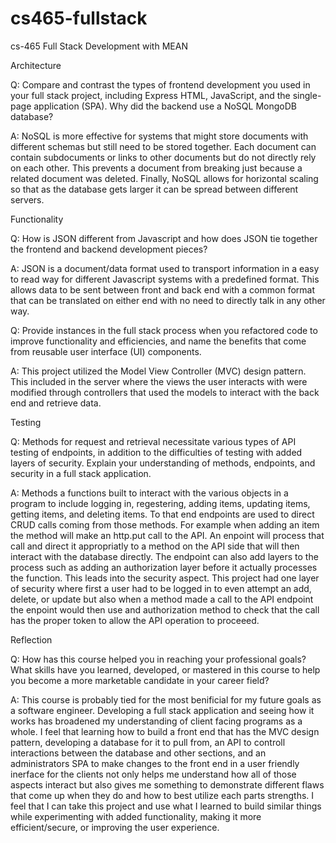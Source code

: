# cs465-fullstack
cs-465 Full Stack Development with MEAN

Architecture

Q: Compare and contrast the types of frontend development you used in your full stack project, including Express HTML, JavaScript, and the single-page application (SPA).
Why did the backend use a NoSQL MongoDB database?

A: NoSQL is more effective for systems that might store documents with different schemas but still need to be stored together. Each document can contain subdocuments or links to other documents but do not directly rely on each other. This prevents a document from breaking just because a related document was deleted. Finally, NoSQL allows for horizontal scaling so that as the database gets larger it can be spread between different servers.

Functionality

Q: How is JSON different from Javascript and how does JSON tie together the frontend and backend development pieces?

A: JSON is a document/data format used to transport information in a easy to read way for different Javascript systems with a predefined format. This allows data to be sent between front and back end with a common format that can be translated on either end with no need to directly talk in any other way.

Q: Provide instances in the full stack process when you refactored code to improve functionality and efficiencies, and name the benefits that come from reusable user interface (UI) components.

A: This project utilized the Model View Controller (MVC) design pattern. This included in the server where the views the user interacts with were modified through controllers that used the models to interact with the back end and retrieve data.

Testing

Q: Methods for request and retrieval necessitate various types of API testing of endpoints, in addition to the difficulties of testing with added layers of security. Explain your understanding of methods, endpoints, and security in a full stack application.

A: Methods a functions built to interact with the various objects in a program to include logging in, regestering, adding items, updating items, getting items, and deleting items. To that end endpoints are used to direct CRUD calls coming from those methods. For example when adding an item the method will make an http.put call to the API. An enpoint will process that call and direct it appropriatly to a method on the API side that will then interact with the database directly. The endpoint can also add layers to the process such as adding an authorization layer before it actually processes the function. This leads into the security aspect. This project had one layer of security where first a user had to be logged in to even attempt an add, delete, or update but also when a method made a call to the API endpoint the enpoint would then use and authorization method to check that the call has the proper token to allow the API operation to proceeed.

Reflection

Q: How has this course helped you in reaching your professional goals? What skills have you learned, developed, or mastered in this course to help you become a more marketable candidate in your career field?

A: This course is probably tied for the most benificial for my future goals as a software engineer. Developing a full stack application and seeing how it works has broadened my understanding of client facing programs as a whole. I feel that learning how to build a front end that has the MVC design pattern, developing a database for it to pull from, an API to controll interactions between the database and other sections, and an administrators SPA to make changes to the front end in a user friendly inerface for the clients not only helps me understand how all of those aspects interact but also gives me something to demonstrate different flaws that come up when they do and how to best utilize each parts strengths. I feel that I can take this project and use what I learned to build similar things while experimenting with added functionality, making it more efficient/secure, or improving the user experience.
